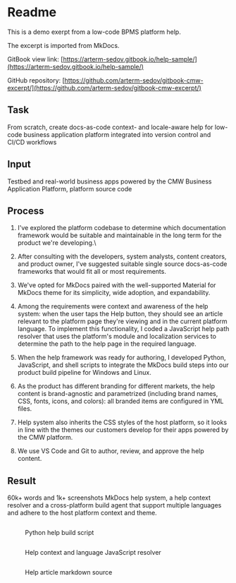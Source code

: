 # Readme

This is a demo exerpt from a low-code BPMS platform help.

The excerpt is imported from MkDocs.

GitBook view link: [https://arterm-sedov.gitbook.io/help-sample/](https://arterm-sedov.gitbook.io/help-sample/)

GitHub repository: [https://github.com/arterm-sedov/gitbook-cmw-excerpt/](https://github.com/arterm-sedov/gitbook-cmw-excerpt/)

## Task&#x20;

From scratch, create docs-as-code context- and locale-aware help for low-code business application platform integrated into version control and CI/CD workflows

## Input

Testbed and real-world business apps powered by the CMW Business Application Platform, platform source code

## Process

1. I've explored the platform codebase to determine which documentation framework would be suitable and maintainable in the long term for the product we're developing.\

2. After consulting with the developers, system analysts, content creators, and product owner, I've suggested suitable single source docs-as-code frameworks that would fit all or most requirements.
3. We've opted for MkDocs paired with the well-supported Material for MkDocs theme for its simplicity, wide adoption, and expandability.
4. Among the requirements were context and awareness of the help system: when the user taps the Help button, they should see an article relevant to the platform page they're viewing and in the current platform language. To implement this functionality, I coded a JavaScript help path resolver that uses the platform's module and localization services to determine the path to the help page in the required language.
5. When the help framework was ready for authoring, I developed Python, JavaScript, and shell scripts to integrate the MkDocs build steps into our product build pipeline for Windows and Linux.
6. As the product has different branding for different markets, the help content is brand-agnostic and parametrized (including brand names, CSS, fonts, icons, and colors): all branded items are configured in YML files.
7. Help system also inherits the CSS styles of the host platform, so it looks in line with the themes our customers develop for their apps powered by the CMW platform.&#x20;
8. We use VS Code and Git to author, review, and approve the help content.

## Result

60k+ words and 1k+ screenshots MkDocs help system, a help context resolver and a cross-platform build agent that support multiple languages and adhere to the host platform context and theme.

<figure><img src="https://mir-s3-cdn-cf.behance.net/project_modules/max_1200/04bf24154918333.634afd8559911.png" alt=""><figcaption><p>Python help build script</p></figcaption></figure>

<figure><img src="https://mir-s3-cdn-cf.behance.net/project_modules/max_1200/35f712154918333.634afd8558ccf.png" alt=""><figcaption><p>Help context and language JavaScript resolver</p></figcaption></figure>

<figure><img src="https://mir-s3-cdn-cf.behance.net/project_modules/max_1200/4172d4154918333.63a34f08cc151.png" alt=""><figcaption><p>Help article markdown source</p></figcaption></figure>
